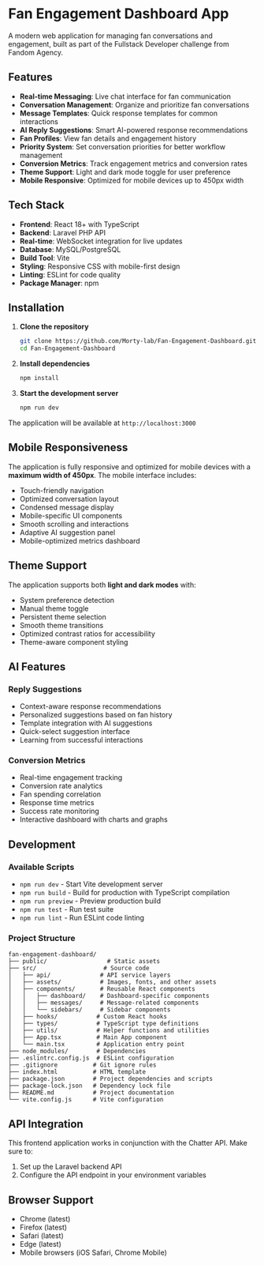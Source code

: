 # Fan Engagement Dashboard App

A modern web application for managing fan conversations and engagement, built as part of the Fullstack Developer challenge from Fandom Agency.

## Features

- **Real-time Messaging**: Live chat interface for fan communication
- **Conversation Management**: Organize and prioritize fan conversations
- **Message Templates**: Quick response templates for common interactions
- **AI Reply Suggestions**: Smart AI-powered response recommendations
- **Fan Profiles**: View fan details and engagement history
- **Priority System**: Set conversation priorities for better workflow management
- **Conversion Metrics**: Track engagement metrics and conversion rates
- **Theme Support**: Light and dark mode toggle for user preference
- **Mobile Responsive**: Optimized for mobile devices up to 450px width

## Tech Stack

- **Frontend**: React 18+ with TypeScript
- **Backend**: Laravel PHP API
- **Real-time**: WebSocket integration for live updates
- **Database**: MySQL/PostgreSQL
- **Build Tool**: Vite
- **Styling**: Responsive CSS with mobile-first design
- **Linting**: ESLint for code quality
- **Package Manager**: npm

## Installation

1. **Clone the repository**
   ```bash
   git clone https://github.com/Morty-lab/Fan-Engagement-Dashboard.git
   cd Fan-Engagement-Dashboard
   ```

2. **Install dependencies**
   ```bash
   npm install
   ```

3. **Start the development server**
   ```bash
   npm run dev
   ```

The application will be available at `http://localhost:3000`

## Mobile Responsiveness

The application is fully responsive and optimized for mobile devices with a **maximum width of 450px**. The mobile interface includes:

- Touch-friendly navigation
- Optimized conversation layout
- Condensed message display
- Mobile-specific UI components
- Smooth scrolling and interactions
- Adaptive AI suggestion panel
- Mobile-optimized metrics dashboard

## Theme Support

The application supports both **light and dark modes** with:

- System preference detection
- Manual theme toggle
- Persistent theme selection
- Smooth theme transitions
- Optimized contrast ratios for accessibility
- Theme-aware component styling

## AI Features

### Reply Suggestions
- Context-aware response recommendations
- Personalized suggestions based on fan history
- Template integration with AI suggestions
- Quick-select suggestion interface
- Learning from successful interactions

### Conversion Metrics
- Real-time engagement tracking
- Conversion rate analytics
- Fan spending correlation
- Response time metrics
- Success rate monitoring
- Interactive dashboard with charts and graphs

## Development

### Available Scripts

- `npm run dev` - Start Vite development server
- `npm run build` - Build for production with TypeScript compilation
- `npm run preview` - Preview production build
- `npm run test` - Run test suite
- `npm run lint` - Run ESLint code linting

### Project Structure

```
fan-engagement-dashboard/
├── public/                 # Static assets
├── src/                   # Source code
│   ├── api/              # API service layers
│   ├── assets/           # Images, fonts, and other assets
│   ├── components/       # Reusable React components
│   │   ├── dashboard/    # Dashboard-specific components
│   │   ├── messages/     # Message-related components
│   │   └── sidebars/     # Sidebar components
│   ├── hooks/           # Custom React hooks
│   ├── types/           # TypeScript type definitions
│   ├── utils/           # Helper functions and utilities
│   ├── App.tsx          # Main App component
│   └── main.tsx         # Application entry point
├── node_modules/        # Dependencies
├── .eslintrc.config.js  # ESLint configuration
├── .gitignore          # Git ignore rules
├── index.html          # HTML template
├── package.json        # Project dependencies and scripts
├── package-lock.json   # Dependency lock file
├── README.md           # Project documentation
└── vite.config.js      # Vite configuration
```

## API Integration

This frontend application works in conjunction with the Chatter API. Make sure to:

1. Set up the Laravel backend API
2. Configure the API endpoint in your environment variables

## Browser Support

- Chrome (latest)
- Firefox (latest)
- Safari (latest)
- Edge (latest)
- Mobile browsers (iOS Safari, Chrome Mobile)
